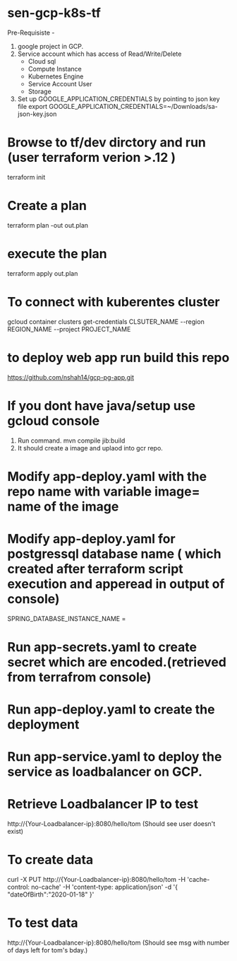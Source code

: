 # sen-gcp-k8s-tf

Pre-Requisiste -
1) google project in GCP.
2) Service account which has access of Read/Write/Delete
   * Cloud sql 
   * Compute Instance 
   * Kubernetes Engine 
   * Service Account User
   * Storage 
3) Set up GOOGLE_APPLICATION_CREDENTIALS by pointing to json key file
export GOOGLE_APPLICATION_CREDENTIALS=~/Downloads/sa-json-key.json



# Browse to tf/dev dirctory and run (user terraform verion >.12 )
terraform init

# Create a plan
terraform plan -out out.plan 

# execute the plan
terraform apply out.plan

# To connect with kuberentes cluster 

gcloud container clusters get-credentials CLSUTER_NAME --region REGION_NAME --project PROJECT_NAME


# to deploy web app run build this repo

https://github.com/nshah14/gcp-pg-app.git

# If you dont have java/setup use gcloud console
  1) Run command. 
     mvn compile jib:build
  2) It should create a image and uplaod into gcr repo.

# Modify app-deploy.yaml with the repo name with variable  image= name of the image
# Modify app-deploy.yaml for postgressql database name ( which created after terraform script execution and apperead in output of console)
   SPRING_DATABASE_INSTANCE_NAME =
# Run app-secrets.yaml to create secret which are encoded.(retrieved from  terrafrom console)
# Run app-deploy.yaml to create the deployment
# Run app-service.yaml to deploy the service as loadbalancer on GCP.
# Retrieve Loadbalancer IP  to test
 http://{Your-Loadbalancer-ip}:8080/hello/tom (Should see user doesn't exist)
# To create data 
curl -X PUT http://{Your-Loadbalancer-ip}:8080/hello/tom -H 'cache-control: no-cache' -H 'content-type: application/json' -d '{ "dateOfBirth":"2020-01-18" }'
# To test data 
http://{Your-Loadbalancer-ip}:8080/hello/tom (Should see  msg with number of days left for tom's bday.)




